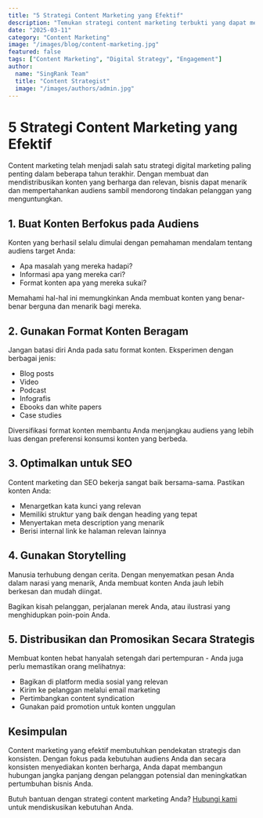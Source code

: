 ```yaml
---
title: "5 Strategi Content Marketing yang Efektif"
description: "Temukan strategi content marketing terbukti yang dapat membantu bisnis Anda menarik lebih banyak pelanggan dan meningkatkan konversi."
date: "2025-03-11"
category: "Content Marketing"
image: "/images/blog/content-marketing.jpg"
featured: false
tags: ["Content Marketing", "Digital Strategy", "Engagement"]
author:
  name: "SingRank Team"
  title: "Content Strategist"
  image: "/images/authors/admin.jpg"
---
```


# 5 Strategi Content Marketing yang Efektif

Content marketing telah menjadi salah satu strategi digital marketing paling penting dalam beberapa tahun terakhir. Dengan membuat dan mendistribusikan konten yang berharga dan relevan, bisnis dapat menarik dan mempertahankan audiens sambil mendorong tindakan pelanggan yang menguntungkan.

## 1. Buat Konten Berfokus pada Audiens

Konten yang berhasil selalu dimulai dengan pemahaman mendalam tentang audiens target Anda:

- Apa masalah yang mereka hadapi?
- Informasi apa yang mereka cari?
- Format konten apa yang mereka sukai?

Memahami hal-hal ini memungkinkan Anda membuat konten yang benar-benar berguna dan menarik bagi mereka.

## 2. Gunakan Format Konten Beragam

Jangan batasi diri Anda pada satu format konten. Eksperimen dengan berbagai jenis:

- Blog posts
- Video
- Podcast
- Infografis
- Ebooks dan white papers
- Case studies

Diversifikasi format konten membantu Anda menjangkau audiens yang lebih luas dengan preferensi konsumsi konten yang berbeda.

## 3. Optimalkan untuk SEO

Content marketing dan SEO bekerja sangat baik bersama-sama. Pastikan konten Anda:

- Menargetkan kata kunci yang relevan
- Memiliki struktur yang baik dengan heading yang tepat
- Menyertakan meta description yang menarik
- Berisi internal link ke halaman relevan lainnya

## 4. Gunakan Storytelling

Manusia terhubung dengan cerita. Dengan menyematkan pesan Anda dalam narasi yang menarik, Anda membuat konten Anda jauh lebih berkesan dan mudah diingat.

Bagikan kisah pelanggan, perjalanan merek Anda, atau ilustrasi yang menghidupkan poin-poin Anda.

## 5. Distribusikan dan Promosikan Secara Strategis

Membuat konten hebat hanyalah setengah dari pertempuran - Anda juga perlu memastikan orang melihatnya:

- Bagikan di platform media sosial yang relevan
- Kirim ke pelanggan melalui email marketing
- Pertimbangkan content syndication
- Gunakan paid promotion untuk konten unggulan

## Kesimpulan

Content marketing yang efektif membutuhkan pendekatan strategis dan konsisten. Dengan fokus pada kebutuhan audiens Anda dan secara konsisten menyediakan konten berharga, Anda dapat membangun hubungan jangka panjang dengan pelanggan potensial dan meningkatkan pertumbuhan bisnis Anda.

Butuh bantuan dengan strategi content marketing Anda? [Hubungi kami](/contact) untuk mendiskusikan kebutuhan Anda.